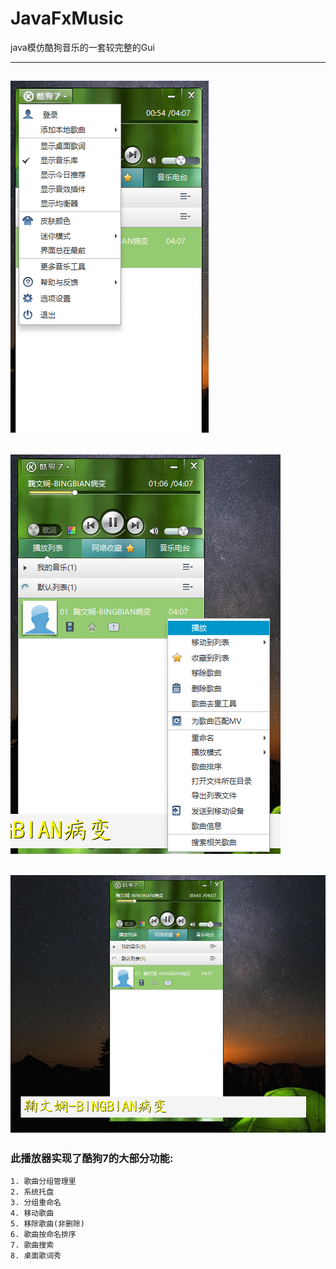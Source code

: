 # JavaFxMusic
java模仿酷狗音乐的一套较完整的Gui

---------------
![pic1](https://raw.githubusercontent.com/chenxingxing6/JavaFxMusic/master/1.png)
---------------
![pic2](https://raw.githubusercontent.com/chenxingxing6/JavaFxMusic/master/2.png)
---------------
![pic3](https://raw.githubusercontent.com/chenxingxing6/JavaFxMusic/master/3.png)
---------------
### 此播放器实现了酷狗7的大部分功能:
    1. 歌曲分组管理里
    2. 系统托盘
    3. 分组重命名
    4. 移动歌曲
    5. 移除歌曲(非删除)
    6. 歌曲按命名排序
    7. 歌曲搜索
    8. 桌面歌词秀

